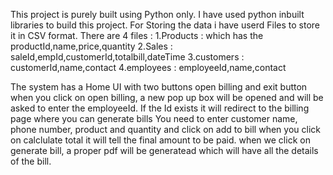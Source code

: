 This project is purely built using Python only.
I have used python inbuilt libraries to build this project.
For Storing the data i have userd Files to store it in CSV format.
There are 4 files : 
1.Products : which has the productId,name,price,quantity
2.Sales : saleId,empId,customerId,totalbill,dateTime
3.customers : customerId,name,contact
4.employees : employeeId,name,contact

The system has a Home UI with two buttons open billing and exit button
when you click on open billing, a new pop up box will be opened and will be asked to enter the employeeId.
If the Id exists it will redirect to the billing page where you can generate bills
You need to enter customer name, phone number, product and quantity and click on add to bill
when you click on calclulate total it will tell the final amount to be paid.
when we click on generate bill, a proper pdf will be generatead which will have all the details of the bill.
